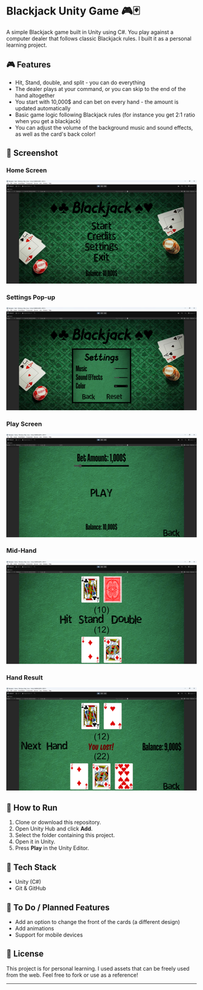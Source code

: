 # Blackjack Unity Game 🎮🃏

A simple Blackjack game built in Unity using C#. You play against a computer dealer that follows classic Blackjack rules. I built it as a personal learning project.

## 🎮 Features

- Hit, Stand, double, and split - you can do everything
- The dealer plays at your command, or you can skip to the end of the hand altogether
- You start with 10,000$ and can bet on every hand - the amount is updated automatically
- Basic game logic following Blackjack rules (for instance you get 2:1 ratio when you get a blackjack)
- You can adjust the volume of the background music and sound effects, as well as the card's back color!

## 📸 Screenshot

### Home Screen
![Home Screen](Screenshots/Blackjack%20Game%20-%20Home.png)

### Settings Pop-up
![Settings Pop-up](Screenshots/Blackjack%20Game%20-%20Settings.png)

### Play Screen
![Play Screen](Screenshots/Blackjack%20Game%20-%20Play.png)

### Mid-Hand
![Mid-Hand](Screenshots/Blackjack%20Game%20-%20Hand.png)

### Hand Result
![Hand Result](Screenshots/Blackjack%20Game%20-%20Result.png)

## 🚀 How to Run

1. Clone or download this repository.
2. Open Unity Hub and click **Add**.
3. Select the folder containing this project.
4. Open it in Unity.
5. Press **Play** in the Unity Editor.

## 🔧 Tech Stack

- Unity (C#)
- Git & GitHub

## 📌 To Do / Planned Features

- Add an option to change the front of the cards (a different design)
- Add animations
- Support for mobile devices

## 📄 License

This project is for personal learning. I used assets that can be freely used from the web.
Feel free to fork or use as a reference!

---
